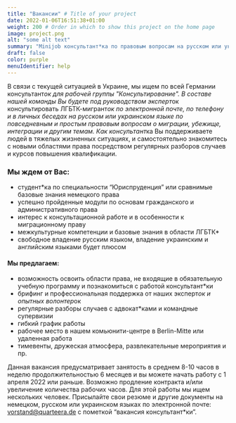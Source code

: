 ```yaml
---
title: "Вакансии" # Title of your project
date: 2022-01-06T16:51:38+01:00
weight: 200 # Order in which to show this project on the home page
image: project.png
alt: "some alt text"
summary: "Minijob консультант*ка по правовым вопросам на русском или украинском языке"
draft: false
color: purple
menuIdentifier: help
---
```


В связи с текущей ситуацией в Украине, мы ищем по всей Германии консультант*ок для рабочей группы "Консультирование". В составе нашей команды Вы будете под руководством эксперт*ок консультировать ЛГБТК-мигрант*ок по электронной почте, по телефону и в личных беседах на русском или украинском языке по повседневным и простым правовым вопросам о миграции, убежище, интеграции и другим темам. Как консультант*ка Вы поддерживаете людей в тяжелых жизненных ситуациях, и самостоятельно знакомитесь с новыми областями права посредством регулярных разборов случаев и курсов повышения квалификации.

### Мы ждем от Вас:

- студент*ка по специальности “Юриспруденция” или сравнимые базовые знания немецкого права
- успешно пройденные модули по основам гражданского и административного права
- интерес к консультационной работе и в особенности к миграционному праву
- межкультурные компетенции и базовые знания в области ЛГБТК*
- свободное владение русским языком, владение украинским и английским языками будет плюсом


#### Мы предлагаем:

- возможность освоить области права, не входящие в обязательную учебную программу и познакомиться с работой консультант*ки
- брифинг и профессиональная поддержка от наших эксперт*ок и опытных волонтер*ок
- регулярные разборы случаев с адвокат*ками и командные супервизии
- гибкий график работы
- рабочее место в нашем комьюнити-центре в Berlin-Mitte или удаленная работа
- тимевенты, дружеская атмосфера, развлекательные мероприятия и пр.

Данная вакансия предусматривает занятость в среднем 8-10 часов в неделю продолжительностью 6 месяцев и вы можете начать работу с 1 апреля 2022 или раньше. Возможно продление контракта и/или увеличение количества рабочих часов. Для этой работы мы ищем нескольких человек. Присылайте свои резюме и другие документы на немецком, русском или украинском языках по электронной почте: vorstand@quarteera.de с пометкой “вакансия консультант*ки”.
